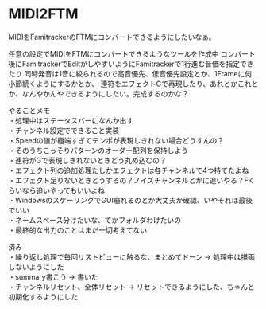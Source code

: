 # MIDI2FTM
MIDIをFamitrackerのFTMにコンバートできるようにしたいなぁ。

任意の設定でMIDIをFTMにコンバートできるようなツールを作成中
コンバート後にFamitrackerでEditがしやすいようにFamitrackerで1行進む音価を指定できたり
同時発音は1音に絞られるので高音優先、低音優先設定とか、1Frameに何小節続くようにするかとか、
連符をエフェクトGで再現したり、あれとかこれとか、なんやかんやできるようにしたい。完成するのかな？  
  
やることメモ  
・処理中はステータスバーになんか出す  
・チャンネル設定でできること実装  
・Speedの値が極端すぎてテンポが表現しきれない場合どうすんの？  
・そのうちこっそりパターンのオーダー配列を保持しよう  
・連符がGで表現しきれないときどう丸め込むの？  
・エフェクト列の追加処理たしかエフェクトは各チャンネルで4つ持てたよね  
・エフェクト足りないときどうするの？ノイズチャンネルとかに追いやる？Fくらいなら追いやってもいいよね  
・WindowsのスケーリングでGUI崩れるのとか大丈夫か確認、いやそれは最後でいい  
・ネームスペース分けたいな、てかフォルダわけたいの  
・最終的な出力のことはまだ一切考えてない  
  
済み  
・繰り返し処理で毎回リストビューに触るな、まとめてドーン → 処理中は描画しないようにした  
・summary書こう → 書いた  
・チャンネルリセット、全体リセット → リセットできるようにした、ちゃんと初期化するようにした  


